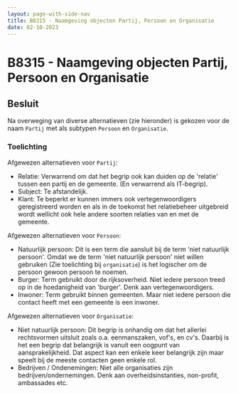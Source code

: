 ```yaml
---
layout: page-with-side-nav
title: B8315 - Naamgeving objecten Partij, Persoon en Organisatie
date: 02-10-2023
---
```


# B8315 - Naamgeving objecten Partij, Persoon en Organisatie

## Besluit

Na overweging van diverse alternatieven (zie hieronder) is gekozen voor de naam `Partij` met als subtypen `Persoon` en `Organisatie`.

### Toelichting

Afgewezen alternatieven voor `Partij`:
- Relatie: Verwarrend om dat het begrip ook kan duiden op de 'relatie' tussen een partij en de gemeente. (En verwarrend als IT-begrip).
- Subject: Te afstandelijk.
- Klant: Te beperkt er kunnen immers ook vertegenwoordigers geregistreerd worden en als in de toekomst het relatiebeheer uitgebreid wordt wellicht ook hele andere soorten relaties van en met de gemeente.

Afgewezen alternatieven voor `Persoon`:
- Natuurlijk persoon: Dit is een term die aansluit bij de term 'niet natuurlijk persoon'. Omdat we de term 'niet natuurlijk persoon' niet willen gebruiken (Zie toelichting bij `organisatie`) is het logischer om de persoon gewoon persoon te noemen.
- Burger: Term gebruikt door de rijksoverheid. Niet iedere persoon treed op in de hoedanigheid van 'burger'. Denk aan vertegenwoordigers.
- Inwoner: Term gebruikt binnen gemeenten. Maar niet iedere persoon die contact heeft met een gemeente is een inwoner.

Afgewezen alternatieven voor `Organisatie`:
- Niet natuurlijk persoon: Dit begrip is onhandig om dat het allerlei rechtsvormen uitsluit zoals o.a. eenmanszaken, vof's, en cv's. Daarbij is het een begrip dat belangrijk is vanuit een oogpunt van aansprakelijkheid. Dat aspect kan een enkele keer belangrijk zijn maar speelt bij de meeste contacten geen enkele rol.
- Bedrijven / Ondenemingen: Niet alle organisaties zijn bedrijven/ondernemingen. Denk aan overheidsinstanties, non-profit, ambassades etc.
